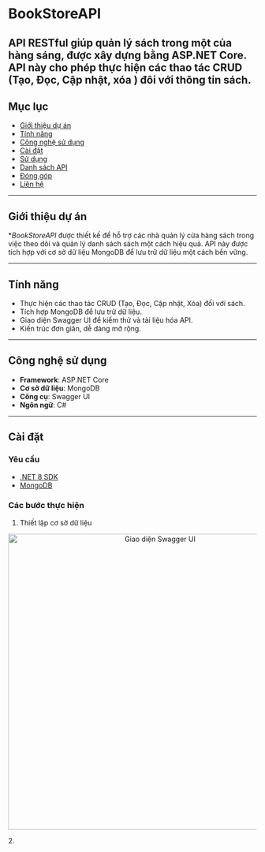 # BookStoreAPI
API RESTful giúp quản lý sách trong một của hàng sáng, được xây dựng bằng ASP.NET Core. API này cho phép thực hiện các thao tác CRUD (Tạo, Đọc, Cập nhật, xóa ) đôi với thông tin sách.
---
## Mục lục
- [Giới thiệu dự án](#giới-thiệu-dự-án)
- [Tính năng](#tính-năng)
- [Công nghệ sử dụng](#công-nghệ-sử-dụng)
- [Cài đặt](#cài-đặt)
- [Sử dụng](#sử-dụng)
- [Danh sách API](#danh-sách-api)
- [Đóng góp](#đóng-góp)
- [Liên hệ](#liên-hệ)
---
## Giới thiệu dự án
**BookStoreAPI* được thiết kế để hỗ trợ các nhà quản lý cửa hàng sách trong việc theo dõi và quản lý danh sách sách một cách hiệu quả. API này được tích hợp với cơ sở dữ liệu MongoDB để lưu trữ dữ liệu một cách bền vững.

---
## Tính năng
- Thực hiện các thao tác CRUD (Tạo, Đọc, Cập nhật, Xóa) đối với sách.
- Tích hợp MongoDB để lưu trữ dữ liệu.
- Giao diện Swagger UI để kiểm thử và tài liệu hóa API.
- Kiến trúc đơn giản, dễ dàng mở rộng.

---
## Công nghệ sử dụng
- **Framework**: ASP.NET Core
- **Cơ sở dữ liệu**: MongoDB
- **Công cụ**: Swagger UI
- **Ngôn ngữ**: C#
  
---
## Cài đặt
### Yêu cầu
- [.NET 8 SDK](https://dotnet.microsoft.com/download)
- [MongoDB](https://www.mongodb.com/try/download/community)

### Các bước thực hiện
1. Thiết lập cơ sở dữ liệu
<p align="center">
  <img src="![image](https://github.com/user-attachments/assets/79a3e60f-c323-4c44-aeda-3bff4c42ba1a)
" alt="Giao diện Swagger UI" width="600">
</p>
2. 
